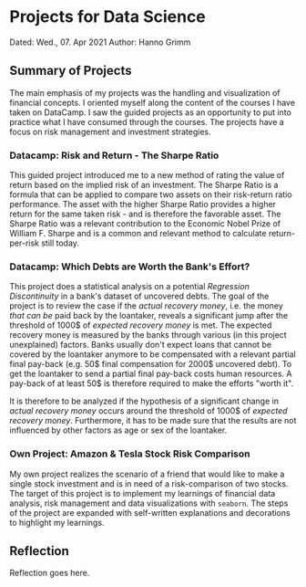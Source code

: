 # Projects for Data Science
Dated: Wed., 07. Apr 2021
Author: Hanno Grimm

## Summary of Projects
The main emphasis of my projects was the handling and visualization of financial concepts. I oriented myself along the content of the courses I have taken on DataCamp. I saw the guided projects as an opportunity to put into practice what I have consumed through the courses. The projects have a focus on risk management and investment strategies. 

### Datacamp: Risk and Return - The Sharpe Ratio
This guided project introduced me to a new method of rating the value of return based on the implied risk of an investment. The Sharpe Ratio is a formula that can be applied to compare two assets on their risk-return ratio performance. The asset with the higher Sharpe Ratio provides a higher return for the same taken risk - and is therefore the favorable asset. The Sharpe Ratio was a relevant contribution to the Economic Nobel Prize of William F. Sharpe and is a common and relevant method to calculate return-per-risk still today.

### Datacamp: Which Debts are Worth the Bank's Effort?
This project does a statistical analysis on a potential _Regression Discontinuity_ in a bank's dataset of uncovered debts. The goal of the project is to review the case if the _actual recovery money_, i.e. the money _that can be_ paid back by the loantaker, reveals a significant jump after the threshold of 1000$ of _expected recovery money_ is met. The expected recovery money is measured by the banks through various (in this project unexplained) factors. Banks usually don't expect loans that cannot be covered by the loantaker anymore to be compensated with a relevant partial final pay-back (e.g. 50$ final compensation for 2000$ uncovered debt). To get the loantaker to send a partial final pay-back costs human resources. A pay-back of at least 50$ is therefore required to make the efforts "worth it". 

It is therefore to be analyzed if the hypothesis of a significant change in _actual recovery money_ occurs around the threshold of 1000$ of _expected recovery money_. Furthermore, it has to be made sure that the results are not influenced by other factors as age or sex of the loantaker.

### Own Project: Amazon & Tesla Stock Risk Comparison
My own project realizes the scenario of a friend that would like to make a single stock investment and is in need of a risk-comparison of two stocks. The target of this project is to implement my learnings of financial data analysis, risk management and data visualizations with `seaborn`. The steps of the project are expanded with self-written explanations and decorations to highlight my learnings.

## Reflection

Reflection goes here.